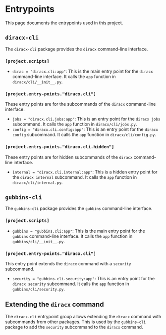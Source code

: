 # Entrypoints

This page documents the entrypoints used in this project.

## `diracx-cli`

The `diracx-cli` package provides the `diracx` command-line interface.

### `[project.scripts]`

- `dirac = "diracx.cli:app"`: This is the main entry point for the `diracx` command-line interface. It calls the `app` function in `diracx/cli/__init__.py`.

### `[project.entry-points."diracx.cli"]`

These entry points are for the subcommands of the `diracx` command-line interface.

- `jobs = "diracx.cli.jobs:app"`: This is an entry point for the `diracx jobs` subcommand. It calls the `app` function in `diracx/cli/jobs.py`.
- `config = "diracx.cli.config:app"`: This is an entry point for the `diracx config` subcommand. It calls the `app` function in `diracx/cli/config.py`.

### `[project.entry-points."diracx.cli.hidden"]`

These entry points are for hidden subcommands of the `diracx` command-line interface.

- `internal = "diracx.cli.internal:app"`: This is a hidden entry point for the `diracx internal` subcommand. It calls the `app` function in `diracx/cli/internal.py`.

## `gubbins-cli`

The `gubbins-cli` package provides the `gubbins` command-line interface.

### `[project.scripts]`

- `gubbins = "gubbins.cli:app"`: This is the main entry point for the `gubbins` command-line interface. It calls the `app` function in `gubbins/cli/__init__.py`.

### `[project.entry-points."diracx.cli"]`

This entry point extends the `diracx` command with a `security` subcommand.

- `security = "gubbins.cli.security:app"`: This is an entry point for the `diracx security` subcommand. It calls the `app` function in `gubbins/cli/security.py`.

## Extending the `diracx` command

The `diracx.cli` entrypoint group allows extending the `diracx` command with subcommands from other packages. This is used by the `gubbins-cli` package to add the `security` subcommand to the `diracx` command.
